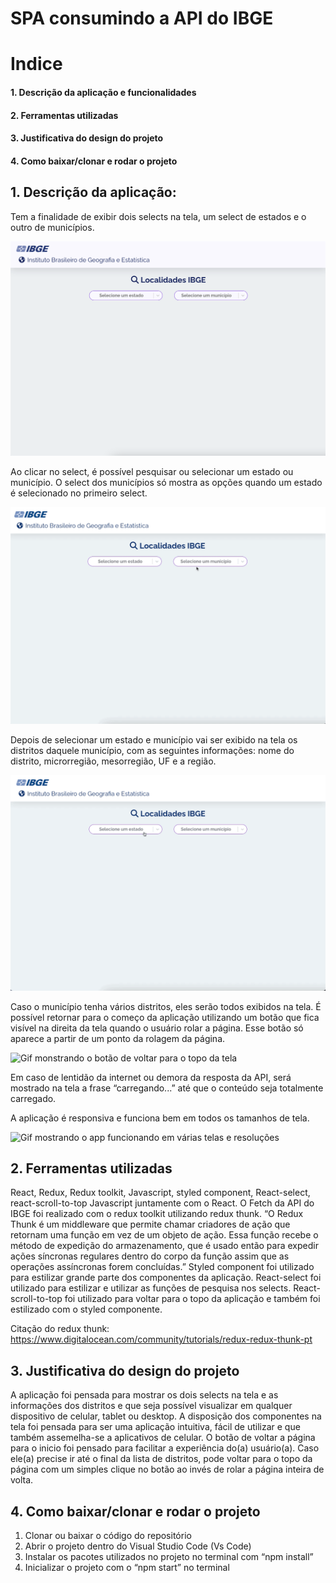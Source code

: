# SPA consumindo a API do IBGE

# Indice
#### 1. Descrição da aplicação e funcionalidades
#### 2. Ferramentas utilizadas
#### 3. Justificativa do design do projeto
#### 4. Como baixar/clonar e rodar o projeto

## 1.	Descrição da aplicação: 
Tem a finalidade de exibir dois selects na tela, um select de estados e o outro de municípios.

<img src="./public/assets/images/tela-inicial.png" alt="Tela inical da aplicação"/>

Ao clicar no select, é possível pesquisar ou selecionar um estado ou município. O select dos municípios só mostra as opções quando um estado é selecionado no primeiro select.

<img src="./public/assets/images/gif-1.gif" alt="Gif dos selects pesquisando e selecionando "/>

Depois de selecionar um estado e município vai ser exibido na tela os distritos daquele município, com as seguintes informações: nome do distrito, microrregião, mesorregião, UF e a região.

<img src="./public/assets/images/gif-2.gif" alt="Gif mostrando as informações na tela depois de selecionar os selects"/>

Caso o município tenha vários distritos, eles serão todos exibidos na tela. É possível retornar para o começo da aplicação utilizando um botão que fica visível na direita da tela quando o usuário rolar a página. Esse botão só aparece a partir de um ponto da rolagem da página.

<img src="./public/assets/images/gif-3.gif" alt="Gif monstrando o botão de voltar para o topo da tela"/>

Em caso de lentidão da internet ou demora da resposta da API, será mostrado na tela a frase “carregando...” até que o conteúdo seja totalmente carregado. 

A aplicação é responsiva e funciona bem em todos os tamanhos de tela.

<img src="./public/assets/images/gif-4.gif" alt="Gif mostrando o app funcionando em várias telas e resoluções"/>

## 2.	Ferramentas utilizadas
React, Redux, Redux toolkit, Javascript, styled component, React-select, react-scroll-to-top
Javascript juntamente com o React. O Fetch da API do IBGE foi realizado com o redux toolkit utilizando redux thunk. “O Redux Thunk é um middleware que permite chamar criadores de ação que retornam uma função em vez de um objeto de ação. Essa função recebe o método de expedição do armazenamento, que é usado então para expedir ações síncronas regulares dentro do corpo da função assim que as operações assíncronas forem concluídas.” Styled component foi utilizado para estilizar grande parte dos componentes da aplicação. React-select foi utilizado para estilizar e utilizar as funções de pesquisa nos selects. React-scroll-to-top foi utilizado para voltar para o topo da aplicação e também foi estilizado com o styled componente.

Citação do redux thunk: https://www.digitalocean.com/community/tutorials/redux-redux-thunk-pt

## 3.	Justificativa do design do projeto
A aplicação foi pensada para mostrar os dois selects na tela e as informações dos distritos e que seja possível visualizar em qualquer dispositivo de celular, tablet ou desktop.
A disposição dos componentes na tela foi pensada para ser uma aplicação intuitiva, fácil de utilizar e que também assemelha-se a aplicativos de celular.
O botão de voltar a página para o inicio foi pensado para facilitar a experiência do(a) usuário(a). Caso ele(a) precise ir até o final da lista de distritos, pode voltar para o topo da página com um simples clique no botão ao invés de rolar a página inteira de volta.
 
## 4.	Como baixar/clonar e rodar o projeto
1.	Clonar ou baixar o código do repositório
2.	Abrir o projeto dentro do Visual Studio Code (Vs Code)
3.	Instalar os pacotes utilizados no projeto no terminal com “npm install”
4.	Inicializar o projeto com o “npm start” no terminal
